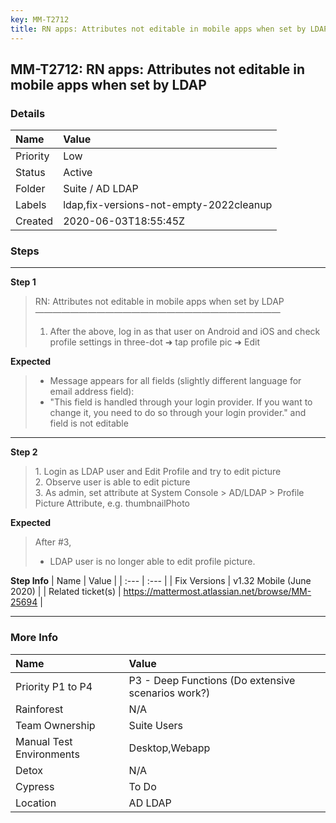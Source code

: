```yaml
---
key: MM-T2712
title: RN apps: Attributes not editable in mobile apps when set by LDAP
---
```


## MM-T2712: RN apps: Attributes not editable in mobile apps when set by LDAP

### Details

| Name     | Value                                   |
| :------- | :-------------------------------------- |
| Priority | Low                                     |
| Status   | Active                                  |
| Folder   | Suite / AD LDAP                         |
| Labels   | ldap,fix-versions-not-empty-2022cleanup |
| Created  | 2020-06-03T18:55:45Z                    |

### Steps

<hr/>

**Step 1**

> <article>RN: Attributes not editable in mobile apps when set by LDAP<br>————————————————————————————<ol><li>After the above, log in as that user on Android and iOS and check profile settings in three-dot ➜ tap profile pic ➜ Edit</li></ol></article>

**Expected**

> <article><ul><li>Message appears for all fields (slightly different language for email address field):</li><li>"This field is handled through your login provider. If you want to change it, you need to do so through your login provider." and field is not editable</li></ul></article>

<hr/>

**Step 2**

> <article>1. Login as LDAP user and Edit Profile and try to edit picture<br>2. Observe user is able to edit picture<br>3. As admin, set attribute at System Console &gt; AD/LDAP &gt; Profile Picture Attribute, e.g. thumbnailPhoto</article>

**Expected**

> <article>After #3,<ul><li>LDAP user is no longer able to edit profile picture.</li></ul></article>

**Step Info**
| Name | Value |
| :--- | :--- |
| Fix Versions | v1.32 Mobile (June 2020) |
| Related ticket(s) | <a href="https://mattermost.atlassian.net/browse/MM-25694">https://mattermost.atlassian.net/browse/MM-25694</a> |

<hr/>

### More Info

| Name                     | Value                                              |
| :----------------------- | :------------------------------------------------- |
| Priority P1 to P4        | P3 - Deep Functions (Do extensive scenarios work?) |
| Rainforest               | N/A                                                |
| Team Ownership           | Suite Users                                        |
| Manual Test Environments | Desktop,Webapp                                     |
| Detox                    | N/A                                                |
| Cypress                  | To Do                                              |
| Location                 | AD LDAP                                            |
